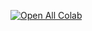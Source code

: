 [![Open All Colab](https://colab.research.google.com/assets/colab-badge.svg)](https://colab.research.google.com/github/addicted-ai/bear-classification-test)
